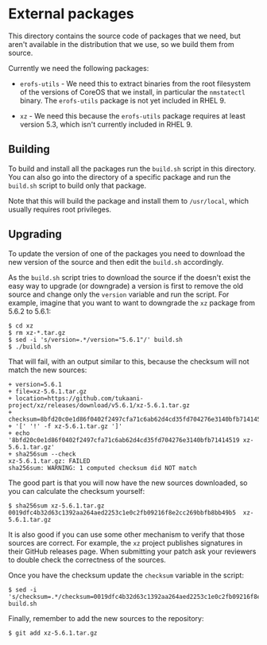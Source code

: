 # External packages

This directory contains the source code of packages that we need, but aren't
available in the distribution that we use, so we build them from source.

Currently we need the following packages:

- `erofs-utils` - We need this to extract binaries from the root filesystem
  of the versions of CoreOS that we install, in particular the `nmstatectl`
  binary. The `erofs-utils` package is not yet included in RHEL 9.

- `xz` - We need this because the `erofs-utils` package requires at least
  version 5.3, which isn't currently included in RHEL 9.

## Building

To build and install all the packages run the `build.sh` script in this
directory. You can also go into the directory of a specific package and run the
`build.sh` script to build only that package.

Note that this will build the package and install them to `/usr/local`, which
usually requires root privileges.

## Upgrading

To update the version of one of the packages you need to download the new
version of the source and then edit the `build.sh` accordingly.

As the `build.sh` script tries to download the source if the doesn't exist the
easy way to upgrade (or downgrade) a version is first to remove the old source
and change only the `version` variable and run the script. For example, imagine
that you want to want to downgrade the `xz` package from 5.6.2 to 5.6.1:

```
$ cd xz
$ rm xz-*.tar.gz
$ sed -i 's/version=.*/version="5.6.1"/' build.sh
$ ./build.sh
```

That will fail, with an output similar to this, because the checksum will not
match the new sources:

```
+ version=5.6.1
+ file=xz-5.6.1.tar.gz
+ location=https://github.com/tukaani-project/xz/releases/download/v5.6.1/xz-5.6.1.tar.gz
+ checksum=8bfd20c0e1d86f0402f2497cfa71c6ab62d4cd35fd704276e3140bfb71414519
+ '[' '!' -f xz-5.6.1.tar.gz ']'
+ echo '8bfd20c0e1d86f0402f2497cfa71c6ab62d4cd35fd704276e3140bfb71414519 xz-5.6.1.tar.gz'
+ sha256sum --check
xz-5.6.1.tar.gz: FAILED
sha256sum: WARNING: 1 computed checksum did NOT match
```

The good part is that you will now have the new sources downloaded, so you can
calculate the checksum yourself:

```
$ sha256sum xz-5.6.1.tar.gz
0019dfc4b32d63c1392aa264aed2253c1e0c2fb09216f8e2cc269bbfb8bb49b5  xz-5.6.1.tar.gz
```

It is also good if you can use some other mechanism to verify that those
sources are correct. For example, the `xz` project publishes signatures in
their GitHub releases page. When submitting your patch ask your reviewers to
double check the correctness of the sources.

Once you have the checksum update the `checksum` variable in the script:

```
$ sed -i 's/checksum=.*/checksum=0019dfc4b32d63c1392aa264aed2253c1e0c2fb09216f8e2cc269bbfb8bb49b5/' build.sh
```

Finally, remember to add the new sources to the repository:

```
$ git add xz-5.6.1.tar.gz
```
